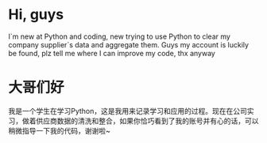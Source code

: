 # Hi, guys
I\`m new at Python and coding, new trying to use Python to clear my company supplier\`s data and aggregate them. 
Guys my account is luckily be found, plz tell me where I can improve my code, thx anyway


# 大哥们好
我是一个学生在学习Python，这是我用来记录学习和应用的过程。现在在公司实习，做着供应商数据的清洗和整合，如果你恰巧看到了我的账号并有心的话，可以稍微指导一下我的代码，谢谢啦~
